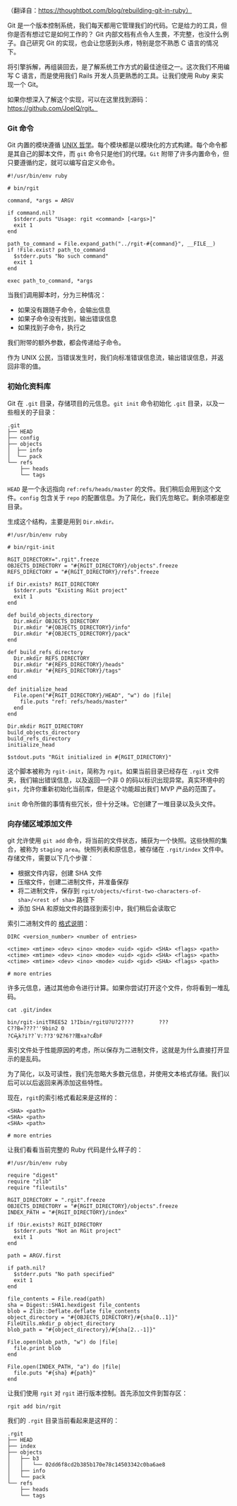 （翻译自：https://thoughtbot.com/blog/rebuilding-git-in-ruby）



Git 是一个版本控制系统，我们每天都用它管理我们的代码。它是给力的工具，但你是否有想过它是如何工作的？ Git 内部文档有点令人生畏，不完整，也没什么例子。自己研究 Git 的实现，也会让您感到头疼，特别是您不熟悉 C 语言的情况下。



将引擎拆解，再组装回去，是了解系统工作方式的最佳途径之一。这次我们不用编写 C 语言，而是使用我们 Rails 开发人员更熟悉的工具。让我们使用 Ruby 来实现一个 Git。



如果你想深入了解这个实现，可以在这里找到源码：https://github.com/JoelQ/rgit。



### Git 命令



Git 内置的模块遵循  [UNIX 哲学](https://en.wikipedia.org/wiki/Unix_philosophy)。每个模块都是以模块化的方式构建。每个命令都是其自己的脚本文件，而 `git` 命令只是他们的代理。`Git` 附带了许多内置命令，但只要遵循约定，就可以编写自定义命令。



```
#!/usr/bin/env ruby

# bin/rgit

command, *args = ARGV

if command.nil?
  $stderr.puts "Usage: rgit <command> [<args>]"
  exit 1
end

path_to_command = File.expand_path("../rgit-#{command}", __FILE__)
if !File.exist? path_to_command
  $stderr.puts "No such command"
  exit 1
end

exec path_to_command, *args
```



当我们调用脚本时，分为三种情况：



- 如果没有跟随子命令，会输出信息
- 如果子命令没有找到，输出错误信息
- 如果找到子命令，执行之



我们附带的额外参数，都会传递给子命令。



作为 UNIX 公民，当错误发生时，我们向标准错误信息流，输出错误信息，并返回非零的值。



### 初始化资料库



Git 在 `.git` 目录，存储项目的元信息。`git init` 命令初始化 `.git` 目录，以及一些相关的子目录：



```
.git
├── HEAD
├── config
├── objects
│  ├── info
│  └── pack
└── refs
    ├── heads
    └── tags
```



`HEAD` 是一个永远指向 `ref:refs/heads/master` 的文件。我们稍后会用到这个文件。`config` 包含关于 `repo` 的配置信息。为了简化，我们先忽略它。剩余项都是空目录。



生成这个结构，主要是用到 `Dir.mkdir。`



```
#!/usr/bin/env ruby

# bin/rgit-init

RGIT_DIRECTORY=".rgit".freeze
OBJECTS_DIRECTORY = "#{RGIT_DIRECTORY}/objects".freeze
REFS_DIRECTORY = "#{RGIT_DIRECTORY}/refs".freeze

if Dir.exists? RGIT_DIRECTORY
  $stderr.puts "Existing RGit project"
  exit 1
end

def build_objects_directory
  Dir.mkdir OBJECTS_DIRECTORY
  Dir.mkdir "#{OBJECTS_DIRECTORY}/info"
  Dir.mkdir "#{OBJECTS_DIRECTORY}/pack"
end

def build_refs_directory
  Dir.mkdir REFS_DIRECTORY
  Dir.mkdir "#{REFS_DIRECTORY}/heads"
  Dir.mkdir "#{REFS_DIRECTORY}/tags"
end

def initialize_head
  File.open("#{RGIT_DIRECTORY}/HEAD", "w") do |file|
    file.puts "ref: refs/heads/master"
  end
end

Dir.mkdir RGIT_DIRECTORY
build_objects_directory
build_refs_directory
initialize_head

$stdout.puts "RGit initialized in #{RGIT_DIRECTORY}"
```



这个脚本被称为 `rgit-init`，简称为 `rgit`。如果当前目录已经存在 `.rgit` 文件夹，我们输出错误信息，以及返回一个非 0 的码以标识出现异常。真实环境中的 `git`，允许你重新初始化当前库，但是这个功能超出我们 MVP 产品的范围了。



`init` 命令所做的事情有些冗长，但十分乏味。它创建了一堆目录以及头文件。



### 向存储区域添加文件



git 允许使用 `git add` 命令，将当前的文件状态，捕获为一个快照。这些快照的集合，被称为 `staging area`。快照列表和原信息，被存储在 `.rgit/index` 文件中。存储文件，需要以下几个步骤：



- 根据文件内容，创建 SHA 文件
- 压缩文件，创建二进制文件，并准备保存
- 将二进制文件，保存到 `rgit/objects/<first-two-characters-of-sha>/<rest of sha>` 路径下
- 添加 SHA 和原始文件的路径到索引中，我们稍后会读取它



索引二进制文件的 [格式说明](https://github.com/git/git/blob/master/Documentation/technical/index-format.txt)：



```
DIRC <version_number> <number of entries>

<ctime> <mtime> <dev> <ino> <mode> <uid> <gid> <SHA> <flags> <path>
<ctime> <mtime> <dev> <ino> <mode> <uid> <gid> <SHA> <flags> <path>
<ctime> <mtime> <dev> <ino> <mode> <uid> <gid> <SHA> <flags> <path>

# more entries
```



许多元信息，通过其他命令进行计算。如果你尝试打开这个文件，你将看到一堆乱码。



```
cat .git/index
```



```
bin/rgit-initTREE52 1?Ibin/rgitU?U?2????        ???
C??B=????''9bin2 0
?Cԣ̏k?i??`V:??3'9Z?6??赠xa?cǢbF
```



索引文件处于性能原因的考虑，所以保存为二进制文件，这就是为什么直接打开显示的是乱码。



为了简化，以及可读性，我们先忽略大多数元信息，并使用文本格式存储。我们以后可以以后返回来再添加这些特性。



现在，`rgit`的索引格式看起来是这样的：



```
<SHA> <path>
<SHA> <path>
<SHA> <path>

# more entries
```



让我们看看当前完整的 Ruby 代码是什么样子的：



```
#!/usr/bin/env ruby

require "digest"
require "zlib"
require "fileutils"

RGIT_DIRECTORY = ".rgit".freeze
OBJECTS_DIRECTORY = "#{RGIT_DIRECTORY}/objects".freeze
INDEX_PATH = "#{RGIT_DIRECTORY}/index"

if !Dir.exists? RGIT_DIRECTORY
  $stderr.puts "Not an RGit project"
  exit 1
end

path = ARGV.first

if path.nil?
  $stderr.puts "No path specified"
  exit 1
end

file_contents = File.read(path)
sha = Digest::SHA1.hexdigest file_contents
blob = Zlib::Deflate.deflate file_contents
object_directory = "#{OBJECTS_DIRECTORY}/#{sha[0..1]}"
FileUtils.mkdir_p object_directory
blob_path = "#{object_directory}/#{sha[2..-1]}"

File.open(blob_path, "w") do |file|
  file.print blob
end

File.open(INDEX_PATH, "a") do |file|
  file.puts "#{sha} #{path}"
end
```



让我们使用 `rgit` 对 `rgit` 进行版本控制。首先添加文件到暂存区：



`rgit add bin/rgit`



我们的 `.rgit` 目录当前看起来是这样的：



```
.rgit
├── HEAD
├── index
├── objects
│   ├── b3
│   │   └── 02dd6f8cd2b385b170e78c14503342c0ba6ae8
│   ├── info
│   └── pack
└── refs
    ├── heads
    └── tags
```







